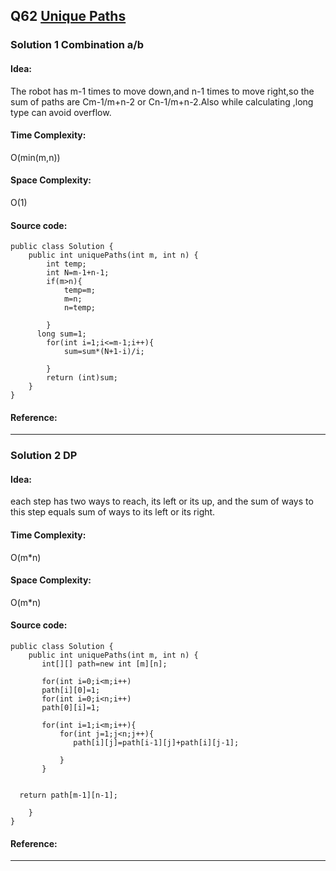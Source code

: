## Q62 [Unique Paths](https://leetcode.com/problems/unique-paths/) 

### Solution 1 Combination a/b
#### Idea:
The robot has m-1 times to move down,and n-1 times to move right,so the sum of paths are Cm-1/m+n-2 or Cn-1/m+n-2.Also while calculating ,long type can avoid overflow.
#### Time Complexity:
O(min(m,n))
#### Space Complexity:
O(1)
#### Source code:
```
public class Solution {
    public int uniquePaths(int m, int n) {
        int temp;
        int N=m-1+n-1;
        if(m>n){
            temp=m;
            m=n;
            n=temp;
            
        }
      long sum=1;
        for(int i=1;i<=m-1;i++){
            sum=sum*(N+1-i)/i;
            
        }
        return (int)sum;
    }
}

```
#### Reference:

---

### Solution 2 DP
#### Idea:
each step has two ways to reach, its left or its up, and the sum of ways to this step equals sum of ways to its left or its right.
#### Time Complexity:
O(m*n)
#### Space Complexity:
O(m*n)
#### Source code:
```
public class Solution {
    public int uniquePaths(int m, int n) {
       int[][] path=new int [m][n];
       
       for(int i=0;i<m;i++)
       path[i][0]=1;
       for(int i=0;i<n;i++)
       path[0][i]=1;
       
       for(int i=1;i<m;i++){
           for(int j=1;j<n;j++){
              path[i][j]=path[i-1][j]+path[i][j-1]; 
               
           }
       }
  
  
  return path[m-1][n-1];
  
    }
}
```
#### Reference:

---